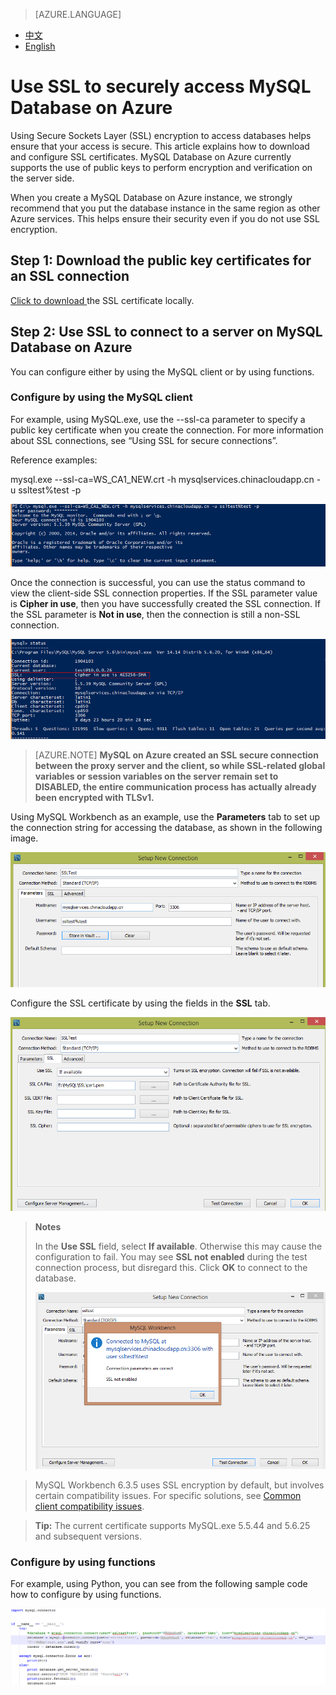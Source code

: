 <properties linkid="" urlDisplayName="" pageTitle="Use SSL to securely access MySQL Database on Azure – Azure cloud" metaKeywords="Azure Cloud, technical documentation, documents and resources, MySQL, database, connection pool, Azure MySQL, MySQL PaaS, Azure MySQL PaaS, Azure MySQL Service, Azure RDS" description="Using Secure Sockets Layer (SSL) SSL encryption to access databases helps ensure that your access is secure. This article explains how to download and configure SSL certificates. MySQL Database on Azure currently supports the use of public keys to perform encryption and verification on the server side." metaCanonical="" services="MySQL" documentationCenter="Services" title="" authors="" solutions="" manager="" editor="" />

<tags ms.service="mysql_en" ms.date="07/05/2016" wacn.date="07/05/2016" wacn.lang="en" />

> [AZURE.LANGUAGE]
- [中文](/documentation/articles/mysql-database-ssl-connection/)
- [English](/documentation/articles/mysql-database-enus-ssl-connection/)

# Use SSL to securely access MySQL Database on Azure


Using Secure Sockets Layer (SSL) encryption to access databases helps ensure that your access is secure. This article explains how to download and configure SSL certificates. MySQL Database on Azure currently supports the use of public keys to perform encryption and verification on the server side.

When you create a MySQL Database on Azure instance, we strongly recommend that you put the database instance in the same region as other Azure services. This helps ensure their security even if you do not use SSL encryption.


## Step 1: Download the public key certificates for an SSL connection
[Click to download ](https://www.wosign.com/root/WS_CA1_NEW.crt)the SSL certificate locally.

## Step 2: Use SSL to connect to a server on MySQL Database on Azure

You can configure either by using the MySQL client or by using functions.

### Configure by using the MySQL client
For example, using MySQL.exe, use the --ssl-ca parameter to specify a public key certificate when you create the connection. For more information about SSL connections, see “Using SSL for secure connections”.

Reference examples:

mysql.exe --ssl-ca=WS\_CA1\_NEW.crt -h mysqlservices.chinacloudapp.cn -u ssltest%test -p

![mysql.exe database access][1]

Once the connection is successful, you can use the status command to view the client-side SSL connection properties. If the SSL parameter value is **Cipher in use**, then you have successfully created the SSL connection. If the SSL parameter is **Not in use**, then the connection is still a non-SSL connection.

![Verification][6]

>[AZURE.NOTE] **MySQL on Azure created an SSL secure connection between the proxy server and the client, so while SSL-related global variables or session variables on the server remain set to DISABLED, the entire communication process has actually already been encrypted with TLSv1.**

Using MySQL Workbench as an example, use the **Parameters** tab to set up the connection string for accessing the database, as shown in the following image.

![Configuring the connection string][2]

Configure the SSL certificate by using the fields in the **SSL** tab.

![Configuring SSL certificates][3]

> **Notes**
> 
> In the **Use SSL** field, select **If available**. Otherwise this may cause the configuration to fail. You may see **SSL not enabled** during the test connection process, but disregard this. Click **OK** to connect to the database.
>
> ![errormessage][4]
>

> MySQL Workbench 6.3.5 uses SSL encryption by default, but involves certain compatibility issues. For specific solutions, see [Common client compatibility issues](/documentation/articles/mysql-database-compatibilityinquiry/).

> **Tip:** The current certificate supports MySQL.exe 5.5.44 and 5.6.25 and subsequent versions.
> 
### Configure by using functions
For example, using Python, you can see from the following sample code how to configure by using functions.

![python SSL access][5]



<!--Image references-->

[1]: ./media/mysql-database-ssl-connection/ssl-001.png
[2]: ./media/mysql-database-ssl-connection/ssl-002.png
[3]: ./media/mysql-database-ssl-connection/ssl-003.png
[4]: ./media/mysql-database-ssl-connection/ssl-004.png
[5]: ./media/mysql-database-ssl-connection/ssl-005.png
[6]: ./media/mysql-database-ssl-connection/ssl-006.png

<!---HONumber=Acom_0218_2016_MySql-->